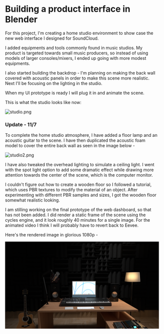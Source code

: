 # Building a product interface in Blender

For this project, I'm creating a home studio environment to show case the new web interface I designed for SoundCloud. 

I added equipments and tools commonly found in music studios. My product is targeted towards small music producers, so instead of using models of larger consoles/mixers, I ended up going with more modest equipments. 

I also started building the backdrop - I'm planning on making the back wall covered with acoustic panels in order to make this scene more realistic. Next I'll be focusing on the lighting in the studio. 

When my UI prototype is ready I will plug it in and animate the scene. 

This is what the studio looks like now:

![studio.png](studio.png)

### Update - 11/7

To complete the home studio atmosphere, I have added a floor lamp and an acoustic guitar to the scene. I have then duplicated the acoustic foam model to cover the entire back wall as seen in the image below - 

![studio2.png](studio2.png)

I have also tweaked the overhead lighting to simulate a ceiling light. I went with the spot light option to add some dramatic effect while drawing more attention towards the center of the scene, which is the computer monitor.

I couldn't figure out how to create a wooden floor so I followed a tutorial, which uses PBR textures to modify the material of an object. After experimenting with different PBR samples and sizes, I got the wooden floor somewhat realistic looking.

I am stilling working on the final prototype of the web dashboard, so that has not been added. I did render a static frame of the scene using the cycles engine, and it look roughly 40 minutes for a single image. For the animated video I think I will probably have to revert back to Eevee.

Here's the rendered image in glorious 1080p - 

![render.png](render.png)